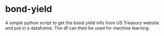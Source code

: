 # bond-yield

A simple python script to get the bond yield info from US Treasury website and put in a dataframe.
The df can then be used for machine learning
